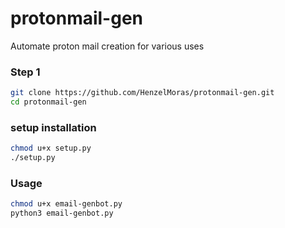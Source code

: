# protonmail-gen
Automate  proton mail  creation for various uses

### Step 1
```bash
git clone https://github.com/HenzelMoras/protonmail-gen.git
cd protonmail-gen
```

### setup installation 
```bash
chmod u+x setup.py
./setup.py
```

### Usage
```bash
chmod u+x email-genbot.py
python3 email-genbot.py
```
